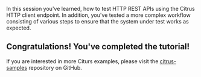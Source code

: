 In this session you've learned, how to test HTTP REST APIs using the Citrus HTTP client endpoint. In addition, you've
tested a more complex workflow consisting of various steps to ensure that the system under test works as expected. 

## Congratulations! You've completed the tutorial!

If you are interested in more Citurs examples, please visit the 
[citrus-samples](https://github.com/christophd/citrus-samples) repository on GitHub.
